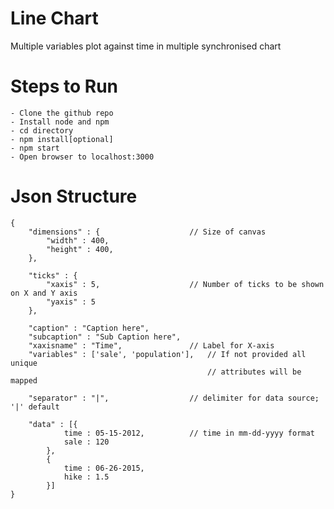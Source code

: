 # Line Chart
Multiple variables plot against time in multiple synchronised chart

# Steps to Run

```
- Clone the github repo
- Install node and npm
- cd directory
- npm install[optional]
- npm start
- Open browser to localhost:3000
```

# Json Structure

```
{
	"dimensions" : {					// Size of canvas
		"width" : 400,		
		"height" : 400,
	},

	"ticks" : {
		"xaxis" : 5,					// Number of ticks to be shown on X and Y axis
		"yaxis" : 5
	},

	"caption" : "Caption here",
	"subcaption" : "Sub Caption here",
	"xaxisname" : "Time",				// Label for X-axis
	"variables" : ['sale', 'population'], 	// If not provided all unique   
											// attributes will be mapped

	"separator" : "|", 					// delimiter for data source; '|' default

	"data" : [{
			time : 05-15-2012,			// time in mm-dd-yyyy format
			sale : 120
		}, 
		{
			time : 06-26-2015,
			hike : 1.5
		}]			
}
```